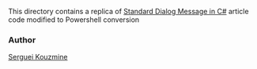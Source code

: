 This directory contains a replica of [Standard Dialog Message in C#](https://www.codeproject.com/Articles/5264875/Dialog-Message-in-Csharp-for-NET-Framework-4-5)
article code modified to Powershell conversion

### Author
[Serguei Kouzmine](kouzmine_serguei@yahoo.com)
